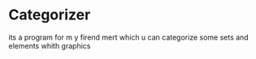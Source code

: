 # Categorizer
its a program for m y firend mert which u can categorize some sets and elements whith graphics
